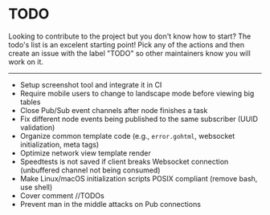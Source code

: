 # TODO

Looking to contribute to the project but you don't know how to start? The todo's list is an excelent starting point! Pick any of the actions and then create an issue with the label "TODO" so other maintainers know you will work on it.

---

- Setup screenshot tool and integrate it in CI
- Require mobile users to change to landscape mode before viewing big tables
- Close Pub/Sub event channels after node finishes a task
- Fix different node events being published to the same subscriber (UUID validation)
- Organize common template code (e.g., `error.gohtml`, websocket initialization, meta tags)
- Optimize network view template render
- Speedtests is not saved if client breaks Websocket connection (unbuffered channel not being consumed)
- Make Linux/macOS initialization scripts POSIX compliant (remove bash, use shell) 
- Cover comment //TODOs
- Prevent man in the middle attacks on Pub connections